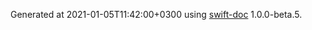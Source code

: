 Generated at 2021-01-05T11:42:00+0300 using [swift-doc](https://github.com/SwiftDocOrg/swift-doc) 1.0.0-beta.5.

